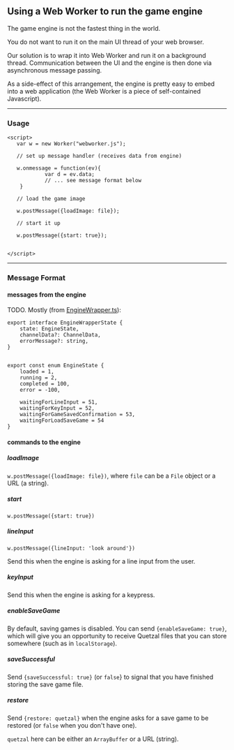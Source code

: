 ## Using a Web Worker to run the game engine

The game engine is not the fastest thing in the world.

You do not want to run it on the main UI thread of your web browser.

Our solution is to wrap it into Web Worker and run it on a background thread. Communication between the UI and the engine is then done via asynchronous message passing. 

As a side-effect of this arrangement, the engine is pretty easy to embed into a web application (the Web Worker is a piece of self-contained Javascript).

------

### Usage

    <script>
       var w = new Worker("webworker.js");
       
       // set up message handler (receives data from engine)
       
       w.onmessage = function(ev){
				var d = ev.data;
				// ... see message format below
		}
		
       // load the game image		       
       
       w.postMessage({loadImage: file});
       
       // start it up
       
       w.postMessage({start: true});
       
       
    </script>
    

------

### Message Format

#### messages from the engine

TODO. Mostly (from [EngineWrapper.ts](../core/EngineWrapper.ts)):

	export interface EngineWrapperState {
		state: EngineState,
		channelData?: ChannelData,
		errorMessage?: string,
	}


    export const enum EngineState {
		loaded = 1,
		running = 2,
		completed = 100,
		error = -100,
	
		waitingForLineInput = 51,
		waitingForKeyInput = 52,
		waitingForGameSavedConfirmation = 53,
		waitingForLoadSaveGame = 54	
	}
	

#### commands to the engine

##### loadImage

`w.postMessage({loadImage: file})`, where `file` can be a `File` object or a URL (a string).
       
##### start

`w.postMessage({start: true})`

##### lineInput

`w.postMessage({lineInput: 'look around'})`

Send this when the engine is asking for a line input from the user.

##### keyInput

Send this when the engine is asking for a keypress.

##### enableSaveGame

By default, saving games is disabled. You can send `{enableSaveGame: true}`, which will give you an opportunity to receive Quetzal files that you can store somewhere (such as in `localStorage`).

##### saveSuccessful

Send `{saveSuccessful: true}` (or `false`} to signal that you have finished storing the save game file.

##### restore

Send `{restore: quetzal}` when the engine asks for a save game to be restored (or `false` when you don't have one).

`quetzal` here can be either an `ArrayBuffer` or a URL (string).


